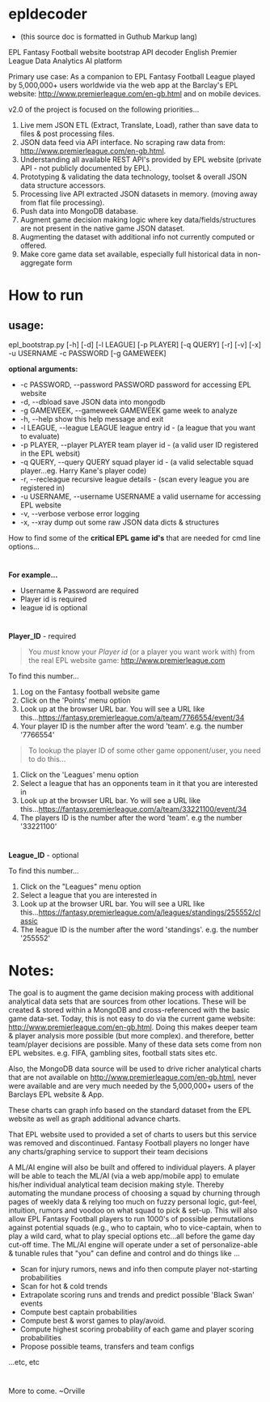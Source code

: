 # epldecoder
- (this source doc is formatted in Guthub Markup lang)

EPL Fantasy Football website bootstrap API decoder
English Premier League Data Analytics AI platform

Primary use case: As a companion to EPL Fantasy Football League played by 5,000,000+ users worldwide via the web app at the Barclay's EPL website: http://www.premierleague.com/en-gb.html and on mobile devices.

v2.0 of the project is focused on the following priorities...

1. Live mem JSON ETL (Extract, Translate, Load), rather than save data to files & post processing files.
2. JSON data feed via API interface. No scraping raw data from: http://www.premierleague.com/en-gb.html.
3. Understanding all available REST API's provided by EPL website (private API - not publicly documented by EPL).
4. Prototyping & validating the data technology, toolset & overall JSON data structure accessors.
5. Processing live API extracted JSON datasets in memory. (moving away from flat file processing).
6. Push data into MongoDB database.
7. Augment game decision making logic where key data/fields/structures are not present in the native game JSON dataset.
8. Augmenting the dataset with additional info not currently computed or offered.
9. Make core game data set available, especially full historical data in non-aggregate form

How to run
=================================
## usage:
   epl_bootstrap.py [-h] [-d] [-l LEAGUE] [-p PLAYER] [-q QUERY] [-r] [-v] [-x] -u USERNAME -c PASSWORD [-g GAMEWEEK]

**optional arguments:**
- -c PASSWORD, --password PASSWORD  password for accessing EPL website
- -d, --dbload                      save JSON data into mongodb
- -g GAMEWEEK, --gameweek GAMEWEEK  game week to analyze
- -h, --help                        show this help message and exit
- -l LEAGUE, --league LEAGUE        league entry id - (a league that you want to evaluate)
- -p PLAYER, --player PLAYER        team player id - (a valid user ID registered in the EPL websit)
- -q QUERY, --query QUERY           squad player id - (a valid selectable squad player...eg. Harry Kane's player code)
- -r, --recleague                   recursive league details - (scan every league you are registered in)
- -u USERNAME, --username USERNAME  a valid username for accessing EPL website
- -v, --verbose                     verbose error logging
- -x, --xray                        dump out some raw JSON data dicts & structures

How to find some of the **critical EPL game id's** that are needed for cmd line options...

#
**For example...**
- Username & Password are required
- Player id is required
- league id is optional


#
**Player_ID** - required
>You *must* know your *Player id* (or a player you want work with) from the real EPL website game: http://www.premierleague.com

To find this number...
1. Log on the Fantasy football website game
2. Click on the 'Points' menu option
3. Look up at the browser URL bar. You will see a URL like this...https://fantasy.premierleague.com/a/team/7766554/event/34
4. Your player ID is the number after the word 'team'. e.g. the number '7766554'


>To lookup the player ID of some other game opponent/user, you need to do this...
1. Click on the 'Leagues' menu option
2. Select a league that has an opponents team in it that you are interested in
3. Look up at the browser URL bar. Yo will see a URL like this...https://fantasy.premierleague.com/a/team/33221100/event/34
4. The players ID is the number after the word 'team'. e.g the number '33221100'


#
**League_ID** - optional

To find this number...
1. Click on the "Leagues" menu option
2. Select a league that you are interested in
3. Look up at the browser URL bar. You will see a URL like this...https://fantasy.premierleague.com/a/leagues/standings/255552/classic
4. The league ID is the number after the word 'standings'. e.g. the number '255552'



Notes:
=================================
The goal is to augment the game decision making process with additional analytical data sets that are sources from other locations. These will be created & stored within a MongoDB and cross-referenced with the basic game data-set. Today, this is not easy to do via the current game website: http://www.premierleague.com/en-gb.html. Doing this makes deeper team & player analysis more possible (but more complex). and therefore, better team/player decisions are possible. Many of these data sets come from non EPL websites. e.g. FIFA, gambling sites, football stats sites etc.

Also, the MongoDB data source will be used to drive richer analytical charts that are not available on http://www.premierleague.com/en-gb.html, never were available and are very much needed by the 5,000,000+ users of the Barclays EPL website & App.

These charts can graph info based on the standard dataset from the EPL website as well as graph additional advance charts.

That EPL website used to provided a set of charts to users but this service was removed and discontinued. Fantasy Football players no longer have any charts/graphing service to support their team decisions

A ML/AI engine will also be built and offered to individual players. A player will be able to teach the ML/AI (via a web app/mobile app) to emulate his/her individual analytical team decision making style. Thereby automating the mundane process of choosing a squad by churning through pages of weekly data & relying too much on fuzzy personal logic, gut-feel, intuition, rumors and voodoo on what squad to pick & set-up. This will also allow EPL Fantasy Football players to run 1000's of possible permutations against potential squads (e.g., who to captain, who to vice-captain, when to play a wild card, what to play special options etc...all before the game day cut-off time.
The ML/AI engine will operate under a set of personalize-able & tunable rules that "you" can define and control and do things like ...

- Scan for injury rumors, news and info then compute player not-starting probabilities
- Scan for hot & cold trends
- Extrapolate scoring runs and trends and predict possible 'Black Swan' events
- Compute best captain probabilities
- Compute best & worst games to play/avoid.
- Compute highest scoring probability of each game and player scoring probabilities
- Propose possible teams, transfers and team configs

...etc, etc

#
More to come. ~Orville
